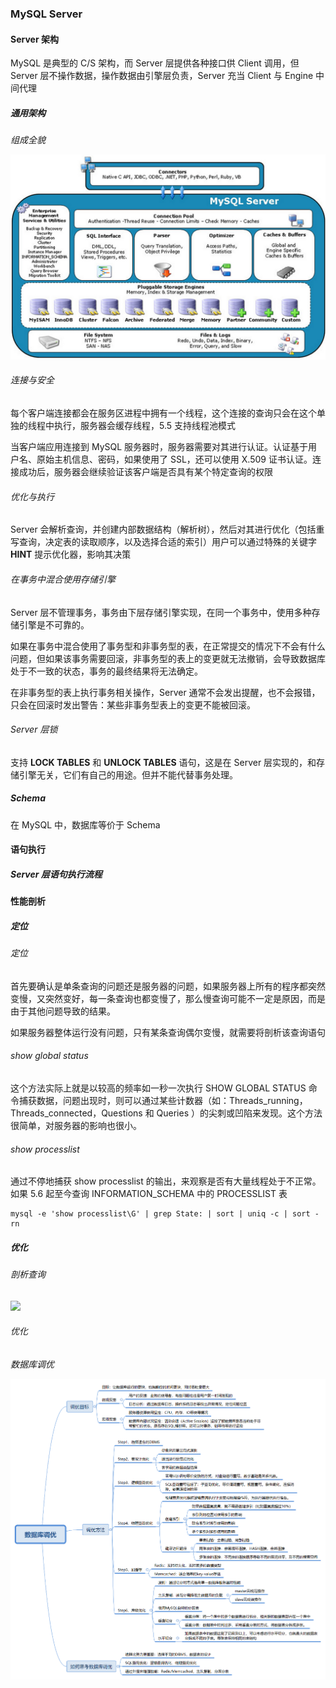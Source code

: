 ### MySQL Server

#### Server 架构

MySQL 是典型的 C/S 架构，而 Server 层提供各种接口供 Client 调用，但 Server 层不操作数据，操作数据由引擎层负责，Server 充当 Client 与 Engine 中间代理

##### 通用架构

*组成全貌*

![](../Images/Performance/MySQL数据库结构.png)



###### 连接与安全

每个客户端连接都会在服务区进程中拥有一个线程，这个连接的查询只会在这个单独的线程中执行，服务器会缓存线程，5.5 支持线程池模式

当客户端应用连接到 MySQL 服务器时，服务器需要对其进行认证。认证基于用户名、原始主机信息、密码，如果使用了 SSL，还可以使用 X.509 证书认证。连接成功后，服务器会继续验证该客户端是否具有某个特定查询的权限

###### 优化与执行

Server 会解析查询，并创建内部数据结构（解析树），然后对其进行优化（包括重写查询，决定表的读取顺序，以及选择合适的索引）用户可以通过特殊的关键字 **HINT** 提示优化器，影响其决策

###### 在事务中混合使用存储引擎

Server 层不管理事务，事务由下层存储引擎实现，在同一个事务中，使用多种存储引擎是不可靠的。

如果在事务中混合使用了事务型和非事务型的表，在正常提交的情况下不会有什么问题，但如果该事务需要回滚，非事务型的表上的变更就无法撤销，会导致数据库处于不一致的状态，事务的最终结果将无法确定。

在非事务型的表上执行事务相关操作，Server 通常不会发出提醒，也不会报错，只会在回滚时发出警告：某些非事务型表上的变更不能被回滚。

###### Server 层锁

支持 **LOCK TABLES** 和 **UNLOCK TABLES** 语句，这是在 Server 层实现的，和存储引擎无关，它们有自己的用途。但并不能代替事务处理。

##### Schema

在 MySQL 中，数据库等价于 Schema

#### 语句执行

##### Server 层语句执行流程

#### 性能剖析

##### 定位

###### 定位

首先要确认是单条查询的问题还是服务器的问题，如果服务器上所有的程序都突然变慢，又突然变好，每一条查询也都变慢了，那么慢查询可能不一定是原因，而是由于其他问题导致的结果。

如果服务器整体运行没有问题，只有某条查询偶尔变慢，就需要将剖析该查询语句

###### show global status

这个方法实际上就是以较高的频率如一秒一次执行 SHOW GLOBAL STATUS 命令捕获数据，问题出现时，则可以通过某些计数器（如：Threads_running，Threads_connected，Questions 和 Queries ）的尖刺或凹陷来发现。这个方法很简单，对服务器的影响也很小。

###### show processlist

通过不停地捕获 show processlist 的输出，来观察是否有大量线程处于不正常。如果 5.6 起至今查询 INFORMATION_SCHEMA 中的 PROCESSLIST 表

```shell
mysql -e 'show processlist\G' | grep State: | sort | uniq -c | sort -rn
```

##### 优化

###### 剖析查询

![](../Images/Performance/SQL性能分析.png)

###### 优化

*数据库调优*

![](../Images/Performance/数据库调优.png)

